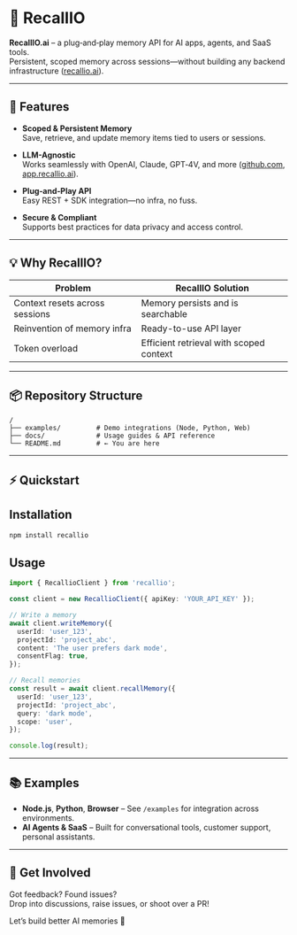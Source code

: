 
# 🧠 RecallIO

**RecallIO.ai** – a plug‑and‑play memory API for AI apps, agents, and SaaS tools.  
Persistent, scoped memory across sessions—without building any backend infrastructure ([recallio.ai](https://www.recallio.ai/?utm_source=chatgpt.com)).

---

## 🚀 Features

- **Scoped & Persistent Memory**  
  Save, retrieve, and update memory items tied to users or sessions.

- **LLM-Agnostic**  
  Works seamlessly with OpenAI, Claude, GPT‑4V, and more ([github.com](https://github.com/embedchain/embedchain/activity?ref=main&utm_source=chatgpt.com), [app.recallio.ai](https://app.recallio.ai/?utm_source=chatgpt.com)).

- **Plug‑and‑Play API**  
  Easy REST + SDK integration—no infra, no fuss.

- **Secure & Compliant**  
  Supports best practices for data privacy and access control.

---

## 💡 Why RecallIO?

| Problem | RecallIO Solution |
|--------|-------------------|
| Context resets across sessions | Memory persists and is searchable |
| Reinvention of memory infra | Ready-to-use API layer |
| Token overload | Efficient retrieval with scoped context |

---

## 📦 Repository Structure

```
/
├── examples/         # Demo integrations (Node, Python, Web)
├── docs/             # Usage guides & API reference
└── README.md         # ← You are here
```

---

## ⚡ Quickstart

## Installation

```bash
npm install recallio
```

## Usage

```ts
import { RecallioClient } from 'recallio';

const client = new RecallioClient({ apiKey: 'YOUR_API_KEY' });

// Write a memory
await client.writeMemory({
  userId: 'user_123',
  projectId: 'project_abc',
  content: 'The user prefers dark mode',
  consentFlag: true,
});

// Recall memories
const result = await client.recallMemory({
  userId: 'user_123',
  projectId: 'project_abc',
  query: 'dark mode',
  scope: 'user',
});

console.log(result);
```

---

## 📚 Examples

- **Node.js**, **Python**, **Browser** – See `/examples` for integration across environments.  
- **AI Agents & SaaS** – Built for conversational tools, customer support, personal assistants.

---

## 🙌 Get Involved

Got feedback? Found issues?  
Drop into discussions, raise issues, or shoot over a PR!

Let’s build better AI memories 🔗  
